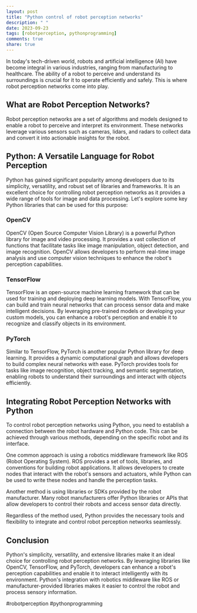 ```yaml
---
layout: post
title: "Python control of robot perception networks"
description: " "
date: 2023-09-23
tags: [robotperception, pythonprogramming]
comments: true
share: true
---
```


In today's tech-driven world, robots and artificial intelligence (AI) have become integral in various industries, ranging from manufacturing to healthcare. The ability of a robot to perceive and understand its surroundings is crucial for it to operate efficiently and safely. This is where robot perception networks come into play.

## What are Robot Perception Networks?

Robot perception networks are a set of algorithms and models designed to enable a robot to perceive and interpret its environment. These networks leverage various sensors such as cameras, lidars, and radars to collect data and convert it into actionable insights for the robot.

## Python: A Versatile Language for Robot Perception

Python has gained significant popularity among developers due to its simplicity, versatility, and robust set of libraries and frameworks. It is an excellent choice for controlling robot perception networks as it provides a wide range of tools for image and data processing. Let's explore some key Python libraries that can be used for this purpose:

### OpenCV
OpenCV (Open Source Computer Vision Library) is a powerful Python library for image and video processing. It provides a vast collection of functions that facilitate tasks like image manipulation, object detection, and image recognition. OpenCV allows developers to perform real-time image analysis and use computer vision techniques to enhance the robot's perception capabilities.

### TensorFlow
TensorFlow is an open-source machine learning framework that can be used for training and deploying deep learning models. With TensorFlow, you can build and train neural networks that can process sensor data and make intelligent decisions. By leveraging pre-trained models or developing your custom models, you can enhance a robot's perception and enable it to recognize and classify objects in its environment.

### PyTorch
Similar to TensorFlow, PyTorch is another popular Python library for deep learning. It provides a dynamic computational graph and allows developers to build complex neural networks with ease. PyTorch provides tools for tasks like image recognition, object tracking, and semantic segmentation, enabling robots to understand their surroundings and interact with objects efficiently.

## Integrating Robot Perception Networks with Python

To control robot perception networks using Python, you need to establish a connection between the robot hardware and Python code. This can be achieved through various methods, depending on the specific robot and its interface.

One common approach is using a robotics middleware framework like ROS (Robot Operating System). ROS provides a set of tools, libraries, and conventions for building robot applications. It allows developers to create nodes that interact with the robot's sensors and actuators, while Python can be used to write these nodes and handle the perception tasks.

Another method is using libraries or SDKs provided by the robot manufacturer. Many robot manufacturers offer Python libraries or APIs that allow developers to control their robots and access sensor data directly.

Regardless of the method used, Python provides the necessary tools and flexibility to integrate and control robot perception networks seamlessly.

## Conclusion

Python's simplicity, versatility, and extensive libraries make it an ideal choice for controlling robot perception networks. By leveraging libraries like OpenCV, TensorFlow, and PyTorch, developers can enhance a robot's perception capabilities and enable it to interact intelligently with its environment. Python's integration with robotics middleware like ROS or manufacturer-provided libraries makes it easier to control the robot and process sensory information.

#robotperception #pythonprogramming